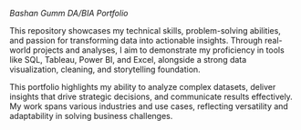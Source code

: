 *Bashan Gumm DA/BIA Portfolio* 

This repository showcases my technical skills, problem-solving abilities, and passion for transforming data into actionable insights. Through real-world projects and analyses, I aim to demonstrate my proficiency in tools like SQL, Tableau, Power BI, and Excel, alongside a strong data visualization, cleaning, and storytelling foundation.

This portfolio highlights my ability to analyze complex datasets, deliver insights that drive strategic decisions, and communicate results effectively. My work spans various industries and use cases, reflecting versatility and adaptability in solving business challenges.
